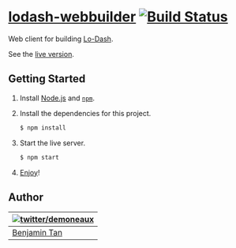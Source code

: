 # [lodash-webbuilder](http://lodash-webbuilder.herokuapp.com/) [![Build Status](https://travis-ci.org/d10/lodash-webbuilder.svg?branch=master)](https://travis-ci.org/d10/lodash-webbuilder)

Web client for building [Lo-Dash](http://lodash.com/).

See the [live version](http://lodash-webbuilder.herokuapp.com/).

## Getting Started

1. Install [Node.js](http://nodejs.org/) and [`npm`](https://www.npmjs.org/).

2. Install the dependencies for this project.
   ```bash
   $ npm install
   ```

3. Start the live server.
   ```bash
   $ npm start
   ```
4. [Enjoy](http://localhost:8080/)!

## Author

| [![twitter/demoneaux](http://gravatar.com/avatar/029b19dba521584d83398ada3ecf6131?s=70)](https://twitter.com/demoneaux "Follow @demoneaux on Twitter") |
|---|
| [Benjamin Tan](http://d10.github.io/) |
